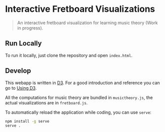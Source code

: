 # Interactive Fretboard Visualizations

> An interactive fretboard visualization for learning music theory (Work in progress).

## Run Locally

To run it locally, just clone the repository and open `index.html`.

## Develop
This webapp is written in [D3](https://d3js.org). For a good introduction and reference you can go to [Using D3](http://using-d3js.com).

All the computations for music theory are bundled in `musictheory.js`, the actual visualizations are in `fretboard.js`.

To automatically reload the application while coding, you can use `serve`:

```bash
npm install -g serve
serve .
```